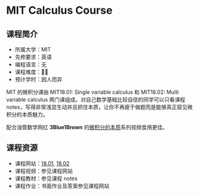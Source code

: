 # MIT Calculus Course

## 课程简介

- 所属大学：MIT
- 先修要求：英语
- 编程语言：无
- 课程难度：🌟🌟
- 预计学时：因人而异

MIT 的微积分课由 MIT18.01: Single variable calculus 和 MIT18.02: Multi variable calculus 两门课组成。对自己数学基础比较自信的同学可以只看课程 notes，写得非常浅显生动并且抓住本质，让你不再疲于做题而是能够真正窥见微积分的本质魅力。

配合油管数学网红 **3Blue1Brown** 的[微积分的本质](https://www.youtube.com/playlist?list=PLZHQObOWTQDMsr9K-rj53DwVRMYO3t5Yr)系列视频食用更佳。

## 课程资源

- 课程网站：[18.01](https://ocw.mit.edu/courses/mathematics/18-01sc-single-variable-calculus-fall-2010/syllabus/), [18.02](https://ocw.mit.edu/courses/mathematics/18-02sc-multivariable-calculus-fall-2010/)
- 课程视频：参见课程网站
- 课程教材：参见课程 notes
- 课程作业：书面作业及答案参见课程网站
